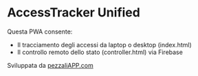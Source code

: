 # AccessTracker Unified

Questa PWA consente:
- Il tracciamento degli accessi da laptop o desktop (index.html)
- Il controllo remoto dello stato (controller.html) via Firebase

Sviluppata da [pezzaliAPP.com](https://pezzaliapp.com)
